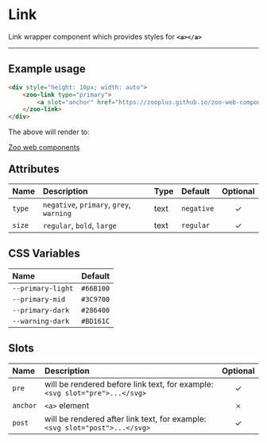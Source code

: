 # Link

Link wrapper component which provides styles for **`<a></a>`**

***

## Example usage

```HTML
<div style="height: 10px; width: auto">
	<zoo-link type="primary">
		<a slot="anchor" href="https://zooplus.github.io/zoo-web-components/">Zoo web components</a>
	</zoo-link>
</div>
```

The above will render to:

<div style="height: 10px; width: auto">
	<zoo-link type="primary">
		<a slot="anchor" href="https://zooplus.github.io/zoo-web-components/">Zoo web components</a>
	</zoo-link>
</div>

## Attributes

| **Name** | **Description**                          | **Type** | **Default** | **Optional** |
| :------- | :--------------------------------------- | :------- | :---------- | :----------: |
| `type`   | `negative`, `primary`, `grey`, `warning` | text     | `negative`  |   &#10003;   |
| `size`   | `regular`, `bold`, `large`               | text     | `regular`   |   &#10003;   |

## CSS Variables

| **Name**          | **Default** |
| :---------------- | :---------: |
| `--primary-light` |  `#66B100`  |
| `--primary-mid`   |  `#3C9700`  |
| `--primary-dark`  |  `#286400`  |
| `--warning-dark`  |  `#BD161C`  |

## Slots

| **Name** | **Description**                                                             | **Optional** |
| :------- | :-------------------------------------------------------------------------- | :----------: |
| `pre`    | will be rendered before link text, for example: `<svg slot="pre">...</svg>` |   &#10003;   |
| `anchor` | `<a>` element                                                               |   &#65794;   |
| `post`   | will be rendered after link text, for example: `<svg slot="post">...</svg>` |   &#10003;   |
